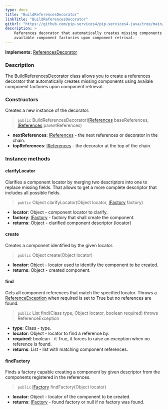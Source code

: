 ```yaml
---
type: docs
title: "BuildReferencesDecorator"
linkTitle: "BuildReferencesDecorator"
gitUrl: "https://github.com/pip-services4/pip-services4-java/tree/main/pip-services4-container-java"
description: >
    References decorator that automatically creates missing components using
    available component factories upon component retrival.
---
```


**Implements:** [ReferencesDecorator](../references_decorator)


### Description
The BuildReferencesDecorator class allows you to create a references decorator that automatically creates missing components using availale component factories upon component retrieval.

### Constructors
Creates a new instance of the decorator.

> `public` BuildReferencesDecorator([IReferences](../../../components/refer/ireferences) baseReferences, [IReferences](../../../components/refer/ireferences) parentReferences)

- **nextReferences**: [IReferences](../../../components/refer/ireferences) - the next references or decorator in the chain.
- **topReferences**: [IReferences](../../../components/refer/ireferences) - the decorator at the top of the chain.

### Instance methods

#### clarifyLocator
Clarifies a component locator by merging two descriptors into one to replace missing fields.
That allows to get a more complete descriptor that includes all possible fields.

> `public` Object clarifyLocator(Object locator, [IFactory](../../../components/build/ifactory) factory)
- **locator**: Object - component locator to clarify.
- **factory**: [IFactory](../../../components/build/ifactory) - factory that shall create the component.
- **returns**: Object - clarified component descriptor (locator)

#### create
Creates a component identified by the given locator.

> `public` Object create(Object locator)
- **locator**: Object - locator used to identify the component to be created.
- **returns**: Object - created component.

#### find
Gets all component references that match the specified locator.
Throws a [ReferenceException](../../../components/refer/reference_exception) when required is set to True but no references are found.

> `public` <T> List<T> find(Class<T> type, Object locator, boolean required) throws ReferenceException
- **type**: Class<T> - type.
- **locator**: Object - locator to find a reference by.
- **required**: boolean - it True, it forces to raise an exception when no reference is found.
- **returns**: <T> List<T> - list with matching component references.


#### findFactory
Finds a factory capable creating a component by given descriptor
from the components registered in the references.

> `public` [IFactory](../../../components/build/ifactory) findFactory(Object locator)
- **locator**: Object - locator of the component to be created.
- **returns**: [IFactory](../../../components/build/ifactory) - found factory or null if no factory was found.
